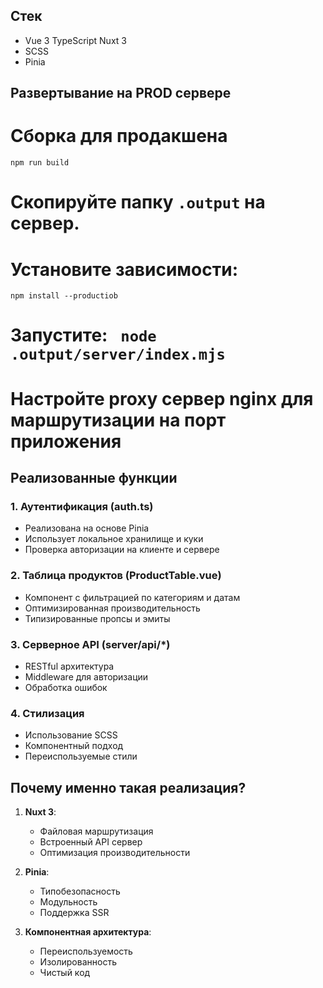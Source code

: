 

## Стек

-  Vue 3  TypeScript  Nuxt 3
-  SCSS
-  Pinia




## Развертывание на PROD сервере

# Сборка для продакшена
``` 
npm run build
```
# Скопируйте папку `.output` на сервер.
# Установите зависимости: 
```npm install --productiob```
# Запустите: ` node .output/server/index.mjs`
# Настройте proxy сервер nginx для маршрутизации на порт приложения

## Реализованные функции

### 1. Аутентификация (auth.ts)
- Реализована на основе Pinia 
- Использует локальное хранилище и куки
- Проверка авторизации на клиенте и сервере


### 2. Таблица продуктов (ProductTable.vue)
- Компонент с фильтрацией по категориям и датам
- Оптимизированная производительность
- Типизированные пропсы и эмиты
### 3. Серверное API (server/api/*)
- RESTful архитектура
- Middleware для авторизации
- Обработка ошибок
### 4. Стилизация
- Использование SCSS
- Компонентный подход
- Переиспользуемые стили




## Почему именно такая реализация?

1. **Nuxt 3**: 
   - Файловая маршрутизация
   - Встроенный API сервер
   - Оптимизация производительности

2. **Pinia**: 
   - Типобезопасность
   - Модульность
   - Поддержка SSR

3. **Компонентная архитектура**:
   - Переиспользуемость
   - Изолированность
   - Чистый код

   

